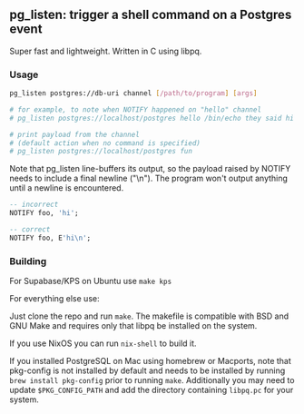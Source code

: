 ## pg_listen: trigger a shell command on a Postgres event

Super fast and lightweight. Written in C using libpq.

### Usage

```bash
pg_listen postgres://db-uri channel [/path/to/program] [args]

# for example, to note when NOTIFY happened on "hello" channel
# pg_listen postgres://localhost/postgres hello /bin/echo they said hi

# print payload from the channel
# (default action when no command is specified)
# pg_listen postgres://localhost/postgres fun
```

Note that pg\_listen line-buffers its output, so the payload raised by NOTIFY
needs to include a final newline ("\n"). The program won't output anything
until a newline is encountered.

```sql
-- incorrect
NOTIFY foo, 'hi';

-- correct
NOTIFY foo, E'hi\n';
```

### Building

For Supabase/KPS on Ubuntu use `make kps`

For everything else use:

Just clone the repo and run `make`. The makefile is compatible with BSD and GNU
Make and requires only that libpq be installed on the system.

If you use NixOS you can run `nix-shell` to build it.

If you installed PostgreSQL on Mac using homebrew or Macports, note that
pkg-config is not installed by default and needs to be installed by running
`brew install pkg-config` prior to running `make`. Additionally you may need to
update `$PKG_CONFIG_PATH` and add the directory containing `libpq.pc` for your
system.
